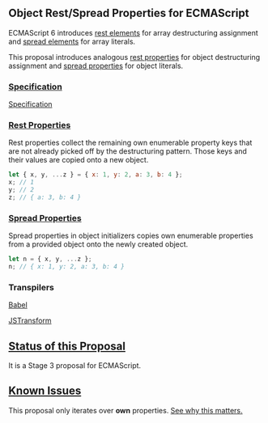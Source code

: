 Object Rest/Spread Properties for ECMAScript
--------------------------------------------

ECMAScript 6 introduces [rest elements](https://developer.mozilla.org/en-US/docs/Web/JavaScript/Reference/Operators/Destructuring_assignment) for array destructuring assignment and [spread elements](https://developer.mozilla.org/en-US/docs/Web/JavaScript/Reference/Operators/Spread_operator) for array literals.

This proposal introduces analogous [rest properties](Rest.md) for object destructuring assignment and [spread properties](Spread.md) for object literals.

### [Specification](http://sebmarkbage.github.io/ecmascript-rest-spread/)

[Specification](http://sebmarkbage.github.io/ecmascript-rest-spread/)

### [Rest Properties](Rest.md)

Rest properties collect the remaining own enumerable property keys that are not already picked off by the destructuring pattern. Those keys and their values are copied onto a new object.

```javascript
let { x, y, ...z } = { x: 1, y: 2, a: 3, b: 4 };
x; // 1
y; // 2
z; // { a: 3, b: 4 }
```

### [Spread Properties](Spread.md)

Spread properties in object initializers copies own enumerable properties from a provided object onto the newly created object.

```javascript
let n = { x, y, ...z };
n; // { x: 1, y: 2, a: 3, b: 4 }
```

### Transpilers

[Babel](https://babeljs.io/docs/plugins/transform-object-rest-spread/)

[JSTransform](https://github.com/facebook/jstransform)

## [Status of this Proposal](https://github.com/tc39/ecma262)

It is a Stage 3 proposal for ECMAScript.

## [Known Issues](Issues.md)

This proposal only iterates over __own__ properties. [See why this matters.](Issues.md)

